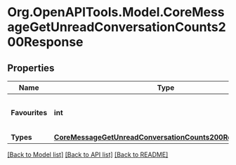# Org.OpenAPITools.Model.CoreMessageGetUnreadConversationCounts200Response

## Properties

Name | Type | Description | Notes
------------ | ------------- | ------------- | -------------
**Favourites** | **int** | Total number of unread favourite conversations | [default to null]
**Types** | [**CoreMessageGetUnreadConversationCounts200ResponseTypes**](CoreMessageGetUnreadConversationCounts200ResponseTypes.md) |  | 

[[Back to Model list]](../README.md#documentation-for-models) [[Back to API list]](../README.md#documentation-for-api-endpoints) [[Back to README]](../README.md)

